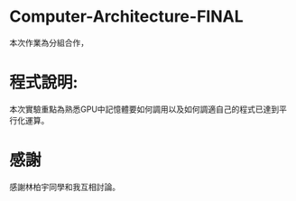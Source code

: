 # Computer-Architecture-FINAL
本次作業為分組合作，
# 程式說明:
本次實驗重點為熟悉GPU中記憶體要如何調用以及如何調適自己的程式已達到平行化運算。  

# 感謝
感謝林柏宇同學和我互相討論。  
